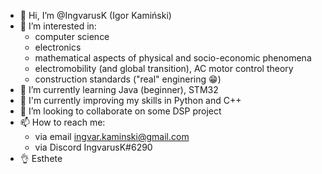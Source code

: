 - 👋 Hi, I’m @IngvarusK (Igor Kamiński)
- 👀 I’m interested in:
  - computer science
  - electronics
  - mathematical aspects of physical and socio-economic phenomena
  - electromobility (and global transition), AC motor control theory
  - construction standards ("real" enginering :grin:)
- 🌱 I’m currently learning Java (beginner), STM32
- :muscle: I'm currently improving my skills in Python and C++
- 💞️ I’m looking to collaborate on some DSP project
- 📫 How to reach me:
  - via email ingvar.kaminski@gmail.com
  - via Discord IngvarusK#6290
- :ok_hand: Esthete

<!---
IngvarusK/IngvarusK is a ✨ special ✨ repository because its `README.md` (this file) appears on your GitHub profile.
You can click the Preview link to take a look at your changes.
--->
